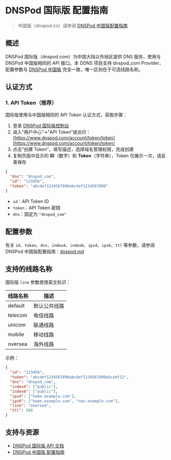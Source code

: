 # DNSPod 国际版 配置指南

> 中国版（dnspod.cn）请参阅 [DNSPod 中国版配置指南](dnspod.md)

## 概述

DNSPod 国际版（dnspod.com）为中国大陆以外地区提供 DNS 服务，使用与 DNSPod 中国版相同的 API 接口。本 DDNS 项目支持 dnspod_com Provider，配置参数与 [DNSPod 中国版](dnspod.md) 完全一致，唯一区别在于可选线路名称。

## 认证方式

### 1. API Token（推荐）

国际版使用与中国版相同的 API Token 认证方式，获取步骤：

1. 登录 [DNSPod 国际版控制台](https://www.dnspod.com/)
2. 进入“用户中心”→“API Token”或访问：[https://www.dnspod.com/account/token/token](https://www.dnspod.com/account/token/token)
3. 点击“创建 Token”，填写描述，选择域名管理权限，完成创建
4. 复制页面中显示的 **ID**（数字）和 **Token**（字符串），Token 仅展示一次，请妥善保存

```json
{
  "dns": "dnspod_com",
  "id": "123456",
  "token": "abcdef1234567890abcdef1234567890"
}
```

- `id`：API Token ID
- `token`：API Token 密钥
- `dns`：固定为 `"dnspod_com"`

## 配置参数

有关 `id`、`token`、`dns`、`index4`、`index6`、`ipv4`、`ipv6`、`ttl` 等参数，请参阅 DNSPod 中国版配置指南：[dnspod.md](./dnspod.md)

## 支持的线路名称

国际版 `line` 参数使用英文标识：

| 线路名称 | 描述             |
|----------|------------------|
| default  | 默认公共线路     |
| telecom  | 电信线路         |
| unicom   | 联通线路         |
| mobile   | 移动线路         |
| oversea  | 海外线路         |

示例：

```json
{
  "id": "123456",
  "token": "abcdef1234567890abcdef1234567890abcdef12",
  "dns": "dnspod_com",
  "index4": ["public"],
  "index6": ["public"],
  "ipv4": ["home.example.com"],
  "ipv6": ["home.example.com", "nas.example.com"],
  "line": "oversea",
  "ttl": 600
}
```

## 支持与资源

- [DNSPod 国际版 API 文档](https://www.dnspod.com/docs/)
- [DNSPod 中国版 配置指南](./dnspod.md)
